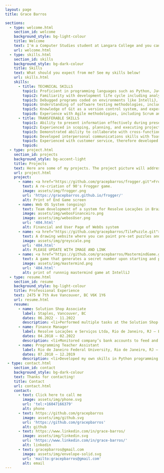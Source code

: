 ```yaml
---
layout: page
title: Grace Barros

sections:
  - type: welcome.html
    section_id: welcome
    background_style: bg-light-colour
    title: Welcome
    text: I'm a Computer Studies student at Langara College and you can count on me to be the most proactive, communicative and dedicate person you know. I don't accept less than my best in every activity I do. Take a look at my <a href="https://github.com/gracepbarros"> github</a> and see some of my repos. 
    url: welcome.html
  - type: skills.html
    section_id: skills
    background_style: bg-dark-colour
    title: Skills
    text: What should you expect from me? See my skills below! 
    url: skills.html
    skills:
      - title: TECHNICAL SKILLS
        topic1: Proficient in programming languages such as Python, Java, and TypeScript with a strong understanding of object-oriented programming principles.
        topic2: Familiarity with development life cycle including analysis, development, performance management, systems testing, deployment and post-deployment support.
        topic3: Debugged programs coded on environments like IntelliJ, and VS Code for code correction and performance improvement, preserving the application functionality.
        topic4: Understanding of software testing methodologies, including unit testing, integration testing, and automated testing frameworks such as Cucumber
        topic5: Knowledge of Git as a version control system, and experience with collaborative development using GitHub and Trello.
        topic6: Experience with Agile methodologies, including Scrum and Kanban, and the ability to work effectively in a team-based environment.
      - title: TRANSFERABLE SKILLS
        topic1: Ability to present information effectively during presentations, demos and team meetings.
        topic2: Experienced in scoping, planning, and executing projects within deadlines, hence developing strong project management skills.
        topic3: Demonstrated ability to collaborate with cross-functional teams, including designers, product managers, and engineers, to deliver high-quality software products.
        topic4: Developed interpersonal communications skills with Toastmasters International.</li><li>Experienced with job tasks that require multi-tasking and working under pressure.
        topic5: Experienced with customer service, therefore developed listening and problem-solving skills.
        topic6: 
  - type: project.html
    section_id: projects
    background_style: bg-accent-light
    title: Projects
    text: Here are some of my projects. The project picture will address you to its website, if avaiable. Some projects are under construction.
    url: project.html
    project:
      - name: <a href="https://github.com/gracepbarros/frogger.git">Frogger</a>
        text: A re-criation of 90's Frogger game.
        image: assets/img/frogger.png
        url: 'https://gracepbarros.github.io/frogger/'
        alt: Print of End Game screen
      - name: Web OS System (ongoing)
        text: Team development of a system for Resolve Locações in Brazil, featuring financial subsystems and a generator of service orders. The objectives are to create a system that reads the company's bank files, generates custom reports, and balances finances. To develop a generator of service orders with customized subsections for trucks, drivers, values, and a report generator. To implement a user and password field for registered user access and user categories with permissions and restrictions. Developed with JavaScript, HTML and CSS. Database management with AWS and using SQL. The result is a user-friendly interface, that offers security and efficiency. Clients are satisfied with the development and system functions.
        image: assets/img/webosFinanceiro.png
        image: assets/img/webosUser.png
        url: '404.html'
        alt: Financial and User Page of WebOs system
      - name: <a href="https://github.com/gracepbarros/TilePuzzle.git"> Tile Puzzle (ongoing)</a>
        text: A drawing website where you can paint pre-set puzzles and download it.
        image: assets/img/greyscale.png
        url: '404.html'
        alt: PLEASE UPDATE WITH IMAGE AND LINK
      - name: <a href="https://github.com/gracepbarros/MastermindGame.git"> Mastermind Game</a>
        text: A game that generates a secret number upon starting and provides players with a set number of attempts to guess it.<br>Developed using Java programming language. It generates a secret number and provides the player with a set number of attempts to guess the correct number. <br>Throughout the game, players receive helpful hints and feedback to help them guess the correct number. 
        image: assets/img/mastermind.png
        url: '404.html'
        alt: print of runnnig mastermind game at IntelliJ
  - type: resume.html
    section_id: resume
    background_style: bg-light-colour
    title: Professional Experience
    text: 2475 W 7th Ave Vancouver, BC V6K 1Y6
    url: resume.html
    resume:
      - name: Solution Shop Associate
        label: Staples, Vancouver, BC 
        dates: 06.2022 - 11.2022
        description: <li>Performed multiple tasks at the Solution Shop counter such as greeting customers, taking orders, executing online orders, organizing materials, processing payments, organizing packages and cleaning the self-service area, while delivering fast and friendly service, to ensure customer satisfaction.</li><li>Answered customer phone calls and provided store information, shared my printing knowledge and answered questions about paper or printing or order inquiries.</li><li>Operated multiple machines such as a professional camera for a passport photo, passport photo machine, Canon poster printer, Xerox C-60 and D-95 printers, Cashier system, binding machine, folding machine, laser cutting machine, laminations machine, and photo cutting machine.</li><li>Executed online orders according to specific requests such as type of paper, double/single-sided, adjustments or layouts, and specific finalizations.</li>
      - name: Finance Manager
        label: Resolve Locações e Serviços Ltda, Rio de Janeiro, RJ – Brazil
        dates: 04.2018 – 02.2022
        description: <li>Monitored company’s bank accounts to feed and update commercial integrated system.</li><li>Developed strong relationships with stakeholders such as banks, investors, and regulatory agencies, to improve the company's access to funding and support.</li><li>Verified financial data and ensured its accuracy, improving the quality and accuracy of financial reports</li><li>Managed inventory shops that were requested by the Inventory Manager, ensuring that there were the financial means for the mechanical team supplies.</li>
      - name: Programming Teacher Assistant
        label: Rio de Janeiro Federal University, Rio de Janeiro, RJ – Brazil
        dates: 07.2018 – 12.2019
        description: <li>Developed my own skills in Python programming and gained a deeper understanding of the language and its applications and gained valuable technical skills that serve me well in my career by debugging students’ codes.</li><li>Provided personalized support and encouragement helped students feel confident in their abilities and motivated to continue learning.</li><li>Helped students to identify areas for improvement and provided guidance on how to address these challenges, leading to improved performance through my evaluations of students' assignments.</li>
 - type: contact.html
    section_id: contact
    background_style: bg-dark-colour
    text: Thanks for contacting!
    title: Contact
    url: contact.html
    contact:
      - text: Click here to call me
        image: assets/img/phone.svg
        url: 'tel:+16047166379'
        alt: phone
      - text: https://github.com/gracepbarros
        image: assets/img/github.svg
        url: 'https://github.com/gracepbarros'
        alt: github
      - text: https://www.linkedin.com/in/grace-barros/
        image: assets/img/linkedin.svg
        url: 'https://www.linkedin.com/in/grace-barros/'
        alt: linkedin
      - text: gracepbarros@gmail.com
        image: assets/img/envelope-solid.svg
        url: 'mailto:gracepbarros@gmail.com'
        alt: email
---
```

